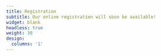 ```yaml
---
title: Registration
subtitle: Our online registration will soon be available!
widget: blank
headless: true
weight: 30
design:
  columns: '1'
---
```


